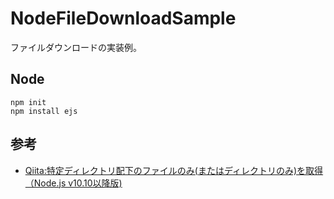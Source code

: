 # NodeFileDownloadSample
ファイルダウンロードの実装例。

## Node

```
npm init
npm install ejs
```

## 参考

- [Qiita:特定ディレクトリ配下のファイルのみ(またはディレクトリのみ)を取得（Node.js v10.10以降版)](https://qiita.com/takeyuichi/items/65477e9c8ff5cfc6fdef)